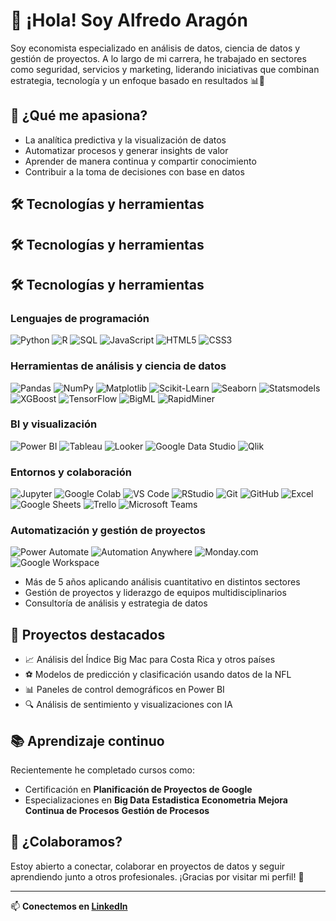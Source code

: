 # 👋 ¡Hola! Soy Alfredo Aragón

Soy economista especializado en análisis de datos, ciencia de datos y gestión de proyectos. A lo largo de mi carrera, he trabajado en sectores como seguridad, servicios y marketing, liderando iniciativas que combinan estrategia, tecnología y un enfoque basado en resultados 📊🚀

## 🧠 ¿Qué me apasiona?

- La analítica predictiva y la visualización de datos
- Automatizar procesos y generar insights de valor
- Aprender de manera continua y compartir conocimiento
- Contribuir a la toma de decisiones con base en datos

## 🛠️ Tecnologías y herramientas
## 🛠️ Tecnologías y herramientas

## 🛠️ Tecnologías y herramientas

### Lenguajes de programación  
![Python](https://img.shields.io/badge/Python-3776AB?style=for-the-badge&logo=python&logoColor=white)  ![R](https://img.shields.io/badge/R-276DC3?style=for-the-badge&logo=r&logoColor=white)  ![SQL](https://img.shields.io/badge/SQL-4479A1?style=for-the-badge&logo=postgresql&logoColor=white)  ![JavaScript](https://img.shields.io/badge/JavaScript-F7DF1E?style=for-the-badge&logo=javascript&logoColor=black)  ![HTML5](https://img.shields.io/badge/HTML5-E34F26?style=for-the-badge&logo=html5&logoColor=white)  ![CSS3](https://img.shields.io/badge/CSS3-1572B6?style=for-the-badge&logo=css3&logoColor=white)

### Herramientas de análisis y ciencia de datos  
![Pandas](https://img.shields.io/badge/Pandas-150458?style=for-the-badge&logo=pandas&logoColor=white)  ![NumPy](https://img.shields.io/badge/NumPy-013243?style=for-the-badge&logo=numpy&logoColor=white)  ![Matplotlib](https://img.shields.io/badge/Matplotlib-11557C?style=for-the-badge&logo=matplotlib&logoColor=white)  ![Scikit-Learn](https://img.shields.io/badge/Scikit--Learn-F7931E?style=for-the-badge&logo=scikitlearn&logoColor=white)  ![Seaborn](https://img.shields.io/badge/Seaborn-3776AB?style=for-the-badge&logo=python&logoColor=white)  ![Statsmodels](https://img.shields.io/badge/Statsmodels-000000?style=for-the-badge&logo=python&logoColor=white)  ![XGBoost](https://img.shields.io/badge/XGBoost-FF6600?style=for-the-badge&logo=python&logoColor=white)  ![TensorFlow](https://img.shields.io/badge/TensorFlow-FF6F00?style=for-the-badge&logo=tensorflow&logoColor=white)  ![BigML](https://img.shields.io/badge/BigML-1D1D1B?style=for-the-badge&logo=bigml&logoColor=white)  ![RapidMiner](https://img.shields.io/badge/RapidMiner-FF6600?style=for-the-badge&logo=rapidminer&logoColor=white)

### BI y visualización  
![Power BI](https://img.shields.io/badge/Power%20BI-F2C811?style=for-the-badge&logo=powerbi&logoColor=black)  ![Tableau](https://img.shields.io/badge/Tableau-E97627?style=for-the-badge&logo=tableau&logoColor=white)  ![Looker](https://img.shields.io/badge/Looker-4285F4?style=for-the-badge&logo=looker&logoColor=white)  ![Google Data Studio](https://img.shields.io/badge/Data%20Studio-4285F4?style=for-the-badge&logo=googledatastudio&logoColor=white)  ![Qlik](https://img.shields.io/badge/Qlik-009845?style=for-the-badge&logo=qlik&logoColor=white)

### Entornos y colaboración  
![Jupyter](https://img.shields.io/badge/Jupyter-F37626?style=for-the-badge&logo=jupyter&logoColor=white)  ![Google Colab](https://img.shields.io/badge/Colab-F9AB00?style=for-the-badge&logo=googlecolab&logoColor=white)  ![VS Code](https://img.shields.io/badge/VS%20Code-007ACC?style=for-the-badge&logo=visualstudiocode&logoColor=white)  ![RStudio](https://img.shields.io/badge/RStudio-75AADB?style=for-the-badge&logo=rstudio&logoColor=white)  ![Git](https://img.shields.io/badge/Git-F05032?style=for-the-badge&logo=git&logoColor=white)  ![GitHub](https://img.shields.io/badge/GitHub-181717?style=for-the-badge&logo=github&logoColor=white)  ![Excel](https://img.shields.io/badge/Excel-217346?style=for-the-badge&logo=microsoft-excel&logoColor=white)  ![Google Sheets](https://img.shields.io/badge/Google%20Sheets-34A853?style=for-the-badge&logo=googlesheets&logoColor=white)  ![Trello](https://img.shields.io/badge/Trello-0052CC?style=for-the-badge&logo=trello&logoColor=white)  ![Microsoft Teams](https://img.shields.io/badge/Microsoft%20Teams-6264A7?style=for-the-badge&logo=microsoftteams&logoColor=white)

### Automatización y gestión de proyectos  
![Power Automate](https://img.shields.io/badge/Power%20Automate-0078D4?style=for-the-badge&logo=microsoftpowerautomate&logoColor=white)  ![Automation Anywhere](https://img.shields.io/badge/Automation%20Anywhere-009FDA?style=for-the-badge&logo=automationanywhere&logoColor=white)  ![Monday.com](https://img.shields.io/badge/Monday.com-000000?style=for-the-badge&logo=monday&logoColor=white)  ![Google Workspace](https://img.shields.io/badge/Google%20Workspace-4285F4?style=for-the-badge&logo=google&logoColor=white)

- Más de 5 años aplicando análisis cuantitativo en distintos sectores
- Gestión de proyectos y liderazgo de equipos multidisciplinarios
- Consultoría de análisis y estrategia de datos

## 📢 Proyectos destacados

- 📈 Análisis del Índice Big Mac para Costa Rica y otros países
- ⚽ Modelos de predicción y clasificación usando datos de la NFL
- 📊 Paneles de control demográficos en Power BI
- 🔍 Análisis de sentimiento y visualizaciones con IA

## 📚 Aprendizaje continuo

Recientemente he completado cursos como:
- Certificación en **Planificación de Proyectos de Google**
- Especializaciones en  **Big Data** **Estadistica** **Econometria** **Mejora Continua de Procesos** **Gestión de Procesos** 

## 🤝 ¿Colaboramos?

Estoy abierto a conectar, colaborar en proyectos de datos y seguir aprendiendo junto a otros profesionales. ¡Gracias por visitar mi perfil! 🙌

---

📫 **Conectemos en [LinkedIn](https://www.linkedin.com/in/alfredoaragon)**  



